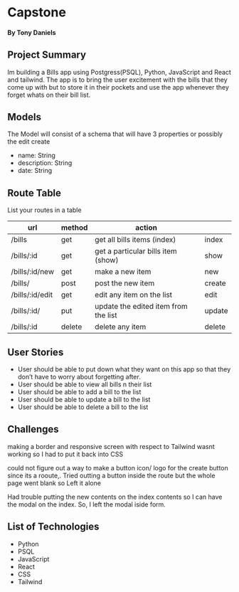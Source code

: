 # Capstone

#### By Tony Daniels

## Project Summary

Im building a Bills app using Postgress(PSQL), Python, JavaScript and React and tailwind. The app is to bring the user excitement with the bills that they come up with but to store it in their pockets and use the app whenever they forget whats on their bill list.

## Models

The Model will consist of a schema that will have 3 properties or possibly the edit create 

- name: String
- description: String
- date: String

## Route Table

List your routes in a table

| url                 | method | action                                 |        |
|---------------------|--------|----------------------------------------|--------|
| /bills           | get    | get all bills items (index)         | index  |
| /bills/:id       | get    | get a particular bills item (show)  | show   |
| /bills/:id/new   | get    | make a new item                        | new    |
| /bills/          | post   | post the new item                      | create |
| /bills/:id/edit  | get    | edit any item on the list              | edit   |
| /bills/:id/      | put    | update the edited item from the list   | update |
| /bills/:id       | delete | delete any item                        | delete |

## User Stories

- User should be able to put down what they want on this app so that they don’t have to worry about forgetting after. 
- User should be able to view all bills n their list
- User should be able to add a bill to the list
- User should be able to update a bill to the list
- User should be able to delete a bill to the list

## Challenges
making a border and responsive screen with respect to Tailwind wasnt working so I had to put it back into CSS

could not figure out a way to make a button icon/ logo for the create button  since its a rooute,. Tried outting a button inside the route but the whole page went blank so Left it alone

Had trouble putting the new contents on the index contents so I can have the modal on the index. So, I left the modal iside form.


## List of Technologies

- Python
- PSQL
- JavaScript
- React
- CSS
- Tailwind



